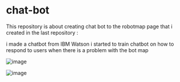 # chat-bot
This repository is about creating chat bot to the robotmap page that i created in the last repository :


i made a chatbot from IBM Watson i started to train chatbot on how to respond to users when there is a problem with the bot map


![image](https://user-images.githubusercontent.com/85804755/125516126-d9e50bf2-383a-44da-8fdd-18255182cb3b.png)


![image](https://user-images.githubusercontent.com/85804755/125516159-806b974e-3647-4678-9de4-076d64914e51.png)
